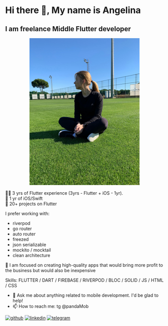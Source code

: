 <h1> Hi there 👋, My name is Angelina </h1>
<h2> I am freelance Middle Flutter developer </h2>

<p align="center">
  <img src="av-2.jpg" width="350" title="avatar">
</p>


👩‍💻 3 yrs of Flutter experience (3yrs - Flutter + iOS - 1yr). <br>
📱 1 yr of iOS/Swift<br>
🧗 20+ projects on Flutter<br>

I prefer working with:
<ul role="list">
  <li data-icon="✔️">riverpod</li>
  <li data-icon="✔️">go router</li>
  <li data-icon="✔️">auto router</li>
  <li data-icon="✔️">freezed</li>
  <li data-icon="✔️">json serializable</li>
  <li data-icon="✔️">mockito / mocktail</li>
  <li data-icon="✔️">clean architecture</li>
</ul>

🔭 I am focused on creating high-quality apps that would bring more profit to the business but would also be inexpensive

 Skills: FLUTTER / DART / FIREBASE / RIVERPOD / BLOC / SOLID / JS / HTML / CSS

- 💬 Ask me about anything related to mobile development. I'd be glad to help! 
- 📫 How to reach me: tg @pandaMob 


[<img src='https://cdn.jsdelivr.net/npm/simple-icons@3.0.1/icons/github.svg' alt='github' height='40'>](https://github.com/asg1997)  [<img src='https://cdn.jsdelivr.net/npm/simple-icons@3.0.1/icons/linkedin.svg' alt='linkedin' height='40'>](https://www.linkedin.com/in/https://www.linkedin.com/in/angelina-gromova-b3ba71224/)  [<img src='https://cdn.jsdelivr.net/npm/simple-icons@3.0.1/icons/telegram.svg' alt='telegram' height='40'>](@pandaMob)  

